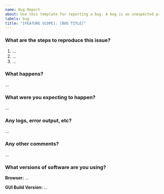 ```yaml
---
name: Bug Report
about: Use this template for reporting a bug. A bug is an unexpected problem or unintended behavoir. It is a behavior that is incorrect or broken. However, a bug report should not be used for UX that feels bad. Desired UX improvements should be documented as an enhancement. 
labels: bug
title: "[FEATURE SCOPE]: [BUG TITLE]"
---
```


### What are the steps to reproduce this issue?

1. ...
2. ...
3. ...

### What happens?

...

### What were you expecting to happen?

...

### Any logs, error output, etc?

...

### Any other comments?

...

### What versions of software are you using?

**Browser:** ...

**GUI Build Version:** ...
